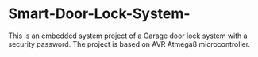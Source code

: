 # Smart-Door-Lock-System-
This is an embedded system project of  a Garage door lock system with a security password. The project is based on AVR Atmega8 microcontroller. 
